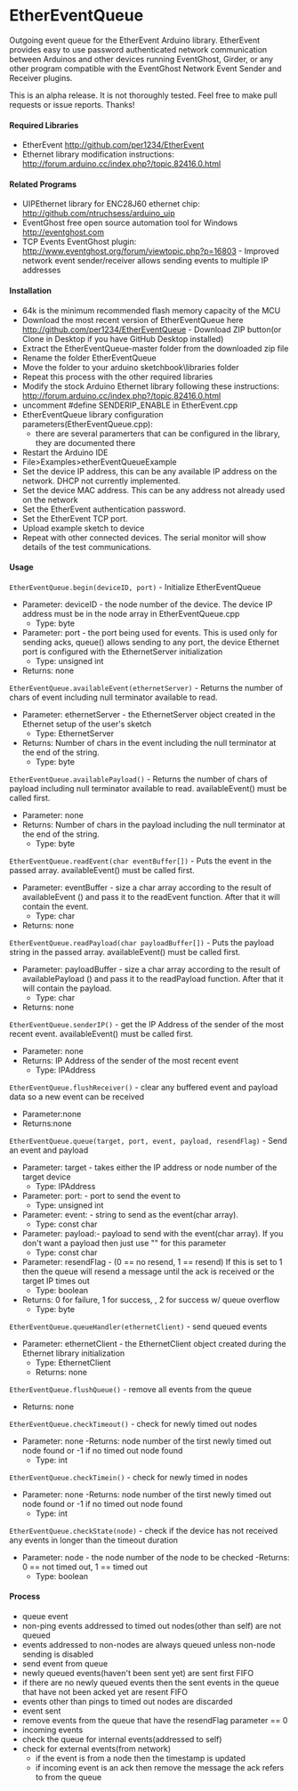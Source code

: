 EtherEventQueue
==========

Outgoing event queue for the EtherEvent Arduino library.
EtherEvent provides easy to use password authenticated network communication between Arduinos and other devices running EventGhost, Girder, or any other program compatible with the EventGhost Network Event Sender and Receiver plugins.

This is an alpha release. It is not thoroughly tested. Feel free to make pull requests or issue reports. Thanks!

#### Required Libraries
- EtherEvent http://github.com/per1234/EtherEvent
- Ethernet library modification instructions: http://forum.arduino.cc/index.php?/topic,82416.0.html

#### Related Programs
- UIPEthernet library for ENC28J60 ethernet chip: http://github.com/ntruchsess/arduino_uip
- EventGhost free open source automation tool for Windows http://eventghost.com
- TCP Events EventGhost plugin: http://www.eventghost.org/forum/viewtopic.php?p=16803 - Improved network event sender/receiver allows sending events to multiple IP addresses

#### Installation
- 64k is the minimum recommended flash memory capacity of the MCU
- Download the most recent version of EtherEventQueue here http://github.com/per1234/EtherEventQueue  - Download ZIP button(or Clone in Desktop if you have GitHub Desktop installed)
- Extract the EtherEventQueue-master folder from the downloaded zip file
- Rename the folder EtherEventQueue
- Move the folder to your arduino sketchbook\libraries folder
- Repeat this process with the other required libraries
- Modify the stock Arduino Ethernet library following these instructions: http://forum.arduino.cc/index.php?/topic,82416.0.html
- uncomment #define SENDERIP_ENABLE in EtherEvent.cpp
- EtherEventQueue library configuration parameters(EtherEventQueue.cpp):
  - there are several paramerters that can be configured in the library, they are documented there
- Restart the Arduino IDE
- File>Examples>etherEventQueueExample
 - Set the device IP address, this can be any available IP address on the network. DHCP not currently implemented.
 - Set the device MAC address. This can be any address not already used on the network
 - Set the EtherEvent authentication password.
 - Set the EtherEvent TCP port.
- Upload example sketch to device
- Repeat with other connected devices. The serial monitor will show details of the test communications.

#### Usage
`EtherEventQueue.begin(deviceID, port)` - Initialize EtherEventQueue
- Parameter: deviceID - the node number of the device. The device IP address must be in the node array in EtherEventQueue.cpp
  - Type: byte
- Parameter: port - the port being used for events. This is used only for sending acks, queue() allows sending to any port, the device Ethernet port is configured with the EthernetServer initialization
  - Type: unsigned int
- Returns: none

`EtherEventQueue.availableEvent(ethernetServer)` - Returns the number of chars of event including null terminator available to read.
- Parameter: ethernetServer - the EthernetServer object created in the Ethernet setup of the user's sketch
  - Type: EthernetServer
- Returns: Number of chars in the event including the null terminator at the end of the string.
  - Type: byte

`EtherEventQueue.availablePayload()` - Returns the number of chars of payload including null terminator available to read. availableEvent() must be called first.
- Parameter: none
- Returns: Number of chars in the payload including the null terminator at the end of the string.
  - Type: byte

`EtherEventQueue.readEvent(char eventBuffer[])` - Puts the event in the passed array. availableEvent() must be called first.
- Parameter: eventBuffer - size a char array according to the result of availableEvent () and pass it to the readEvent  function. After that it will contain the event.
  - Type: char
- Returns: none

`EtherEventQueue.readPayload(char payloadBuffer[])` - Puts the payload string in the passed array. availableEvent() must be called first.
- Parameter: payloadBuffer - size a char array according to the result of availablePayload () and pass it to the readPayload  function. After that it will contain the payload.
  - Type: char
- Returns: none

`EtherEventQueue.senderIP()` - get the IP Address of the sender of the most recent event. availableEvent() must be called first.
- Parameter: none
- Returns: IP Address of the sender of the most recent event
  - Type: IPAddress

`EtherEventQueue.flushReceiver()` - clear any buffered event and payload data so a new event can be received
- Parameter:none
- Returns:none

`EtherEventQueue.queue(target, port, event, payload, resendFlag)` - Send an event and payload
- Parameter: target - takes either the IP address or node number of the target device
  - Type: IPAddress
- Parameter: port: - port to send the event to
  - Type: unsigned int
- Parameter: event: - string to send as the event(char array).
  - Type: const char
- Parameter: payload:- payload to send with the event(char array). If you don't want a payload then just use "" for this parameter
  - Type: const char
- Parameter: resendFlag - (0 == no resend, 1 == resend) If this is set to 1 then the queue will resend a message until the ack is received or the target IP times out
  - Type: boolean
- Returns: 0 for failure, 1 for success, , 2 for success w/ queue overflow
  - Type: byte
  
`EtherEventQueue.queueHandler(ethernetClient)` - send queued events
- Parameter: ethernetClient - the EthernetClient object created during the Ethernet library initialization
  - Type: EthernetClient
  - Returns: none
   
 `EtherEventQueue.flushQueue()` - remove all events from the queue
 - Returns: none

`EtherEventQueue.checkTimeout()` - check for newly timed out nodes
- Parameter: none
-Returns: node number of the tirst newly timed out node found or -1 if no timed out node found
  - Type: int
  
`EtherEventQueue.checkTimein()` - check for newly timed in nodes
- Parameter: none
-Returns: node number of the tirst newly timed out node found or -1 if no timed out node found
  - Type: int
  
`EtherEventQueue.checkState(node)` - check if the device has not received any events in longer than the timeout duration
- Parameter: node - the node number of the node to be checked
-Returns: 0 == not timed out, 1 == timed out
  - Type: boolean
  
 
 #### Process
- queue event
 - non-ping events addressed to timed out nodes(other than self) are not queued
 - events addressed to non-nodes are always queued unless non-node sending is disabled
- send event from queue
 - newly queued events(haven't been sent yet) are sent first FIFO
 - if there are no newly queued events then the sent events in the queue that have not been acked yet are resent FIFO
 - events other than pings to timed out nodes are discarded
 - event sent
 - remove events from the queue that have the resendFlag parameter == 0
 - incoming events
  - check the queue for internal events(addressed to self)
  - check for external events(from network)
    - if the event is from a node then the timestamp is updated
    - if incoming event is an ack then remove the message the ack refers to from the queue
